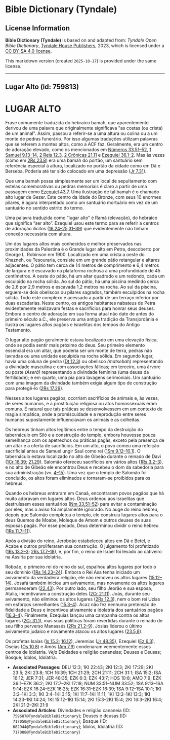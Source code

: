 # Bible Dictionary (Tyndale)

## License Information

**Bible Dictionary (Tyndale)** is based on and adapted from: _Tyndale Open Bible Dictionary_, [Tyndale House Publishers](https://tyndaleopenresources.com/), 2023, which is licensed under a [CC BY-SA 4.0 license](https://creativecommons.org/licenses/by-sa/4.0/legalcode.en).

This markdown version (created `2025-10-17`) is provided under the same license.



--------------------------------

## Lugar Alto (id: 759813)

LUGAR ALTO
==========

Frase comumente traduzida do hebraico bamah, que aparentemente derivou de uma palavra que originalmente significava "as costas (ou crista) de um animal". Assim, passou a referir\-se a uma altura ou colina ou a um monte de pedras funerário. Por isso algumas traduções utilizam palavras que se referem a montes altos, como a ACF faz. Geralmente, era um centro de adoração elevado, como os mencionados em [Números 33\.51–52](https://ref.ly/Num33:51-Num33:52), [1 Samuel 9\.13–14](https://ref.ly/1Sam9:13-1Sam9:14), [2 Reis 12\.3](https://ref.ly/2Kgs12:3), [2 Crônicas 21\.11](https://ref.ly/2Chr21:11) e [Ezequiel 36\.1–2](https://ref.ly/Ezek36:1-Ezek36:2). Mas às vezes (como em [2Rs 23\.8](https://ref.ly/2Kgs23:8)) era uma bamah do portão, um santuário sem referência especial à altura, localizado no portão da cidade como em Dã e Berseba. Poderia até ter sido colocado em uma depressão ([Jr 7\.31](https://ref.ly/Jer7:31)).

Que uma bamah possa simplesmente ser um local de sepultamento com estelas comemorativas ou pedras memoriais é claro a partir de uma passagem como [Ezequiel 43\.7](https://ref.ly/Ezek43:7). Uma ilustração de tal bamah é o chamado alto lugar de Gezer. Este centro da Idade do Bronze, com seus 10 enormes pilares, é agora interpretado como um santuário mortuário em vez de um santuário no sentido estrito do termo.

Uma palavra traduzida como “lugar alto” é Ramá (elevação), do hebraico que significa “ser alto”. Ezequiel usou este termo para se referir a centros de adoração ilícitos ([16\.24–25,31–39](https://ref.ly/Ezek16:24-Ezek16:25,Ezek16:31-Ezek16:39)) que evidentemente não tinham conexão necessária com altura.

Um dos lugares altos mais conhecidos e melhor preservados nas proximidades da Palestina é o Grande lugar alto em Petra, descoberto por George L. Robinson em 1900\. Localizado em uma crista a oeste do Khazneh, ou Tesouraria, consiste em um grande pátio retangular e altares adjacentes. O pátio tem cerca de 14 metros de comprimento e 6,4 metros de largura e é escavado na plataforma rochosa a uma profundidade de 45 centímetros. A oeste do pátio, há um altar quadrado e um redondo, cada um esculpido na rocha sólida. Ao sul do pátio, há uma piscina medindo cerca de 2,6 por 2,9 metros e escavada 1,2 metros na rocha. Ao sul da piscina, erguem\-se dois obeliscos ou pilares sagrados, também esculpidos na rocha sólida. Todo este complexo é acessado a partir de um terraço inferior por duas escadarias. Neste centro, os antigos habitantes nabateus de Petra evidentemente realizavam festas e sacrifícios para honrar seus deuses. Embora o centro de adoração em sua forma atual não date de antes do primeiro século a.C., ele preserva uma antiga tradição da Transjordânia e ilustra os lugares altos pagãos e israelitas dos tempos do Antigo Testamento.

O lugar alto pagão geralmente estava localizado em uma elevação física, onde se podia sentir mais próximo do deus. Seu primeiro elemento essencial era um altar, que poderia ser um monte de terra, pedras não lavradas ou uma unidade esculpida na rocha sólida. Em segundo lugar, havia uma coluna de pedra ([Dt 12\.3](https://ref.ly/Deut12:3)) ou obelisco *(*matsebah*)* representando a divindade masculina e com associações fálicas; em terceiro, uma árvore ou poste *(*Aserá*)* representando a divindade feminina (uma deusa da fertilidade); e em quarto, uma pia para lavagens cerimoniais. Um santuário com uma imagem da divindade também exigia algum tipo de construção para protegê\-lo ([2Rs 17\.29](https://ref.ly/2Kgs17:29)).

Nesses altos lugares pagãos, ocorriam sacrifícios de animais e, às vezes, de seres humanos, e a prostituição religiosa ou atos homossexuais eram comuns. É natural que tais práticas se desenvolvessem em um contexto de magia simpática, onde a promiscuidade e a reprodução entre seres humanos supostamente influenciavam os animais e as colheitas.

Os hebreus tinham altos legítimos entre o tempo da destruição do tabernáculo em Siló e a construção do templo, embora houvesse pouca semelhança com os apetrechos ou práticas pagãs, exceto pela presença de um altar e a oferta de sacrifícios. Em um alto, o povo comeu uma refeição sacrificial antes de Samuel ungir Saul como rei ([1Sm 9\.12–10\.1](https://ref.ly/1Sam9:12-1Sam10:1)). O tabernáculo estava localizado no alto de Gibeão durante o reinado de Davi ([1Cr 16\.39](https://ref.ly/1Chr16:39); [21\.29](https://ref.ly/1Chr21:29)). Salomão ofereceu sacrifícios em vários altos ([1Rs 3\.2–3](https://ref.ly/1Kgs3:2-1Kgs3:3)), e no alto de Gibeão ele encontrou Deus e recebeu o dom da sabedoria para sua administração (vv. [4–15](https://ref.ly/1Kgs3:4-1Kgs3:15)). Uma vez que o templo de Salomão foi concluído, os altos foram eliminados e tornaram\-se proibidos para os hebreus.

Quando os hebreus entraram em Canaã, encontraram povos pagãos que há muito adoravam em lugares altos. Deus ordenou aos israelitas que destruíssem esses santuários ([Nm 33\.51–52](https://ref.ly/Num33:51-Num33:52)) para evitar a contaminação por eles, mas o aviso foi amplamente ignorado. No auge do reino hebreu, depois que Salomão completou o templo, ele construiu lugares altos para o deus Quemos de Moabe, Moleque de Amom e outros deuses de suas esposas pagãs. Por esse pecado, Deus determinou dividir o reino hebreu ([1Rs 11\.7–11](https://ref.ly/1Kgs11:7-1Kgs11:11)).

Após a divisão do reino, Jeroboão estabeleceu altos em Dã e Betel, e Acabe e outros proliferaram sua construção. O julgamento foi profetizado ([1Rs 13\.2–3](https://ref.ly/1Kgs13:2-1Kgs13:3); [2Rs 17\.7–18](https://ref.ly/2Kgs17:7-2Kgs17:18)), e, por fim, o reino de Israel foi levado ao cativeiro na Assíria por sua idolatria.

Roboão, o primeiro rei do reino do sul, espalhou altos lugares por todo o seu domínio ([1Rs 14\.23–24](https://ref.ly/1Kgs14:23-1Kgs14:24)). Embora o Rei Asa tenha iniciado um avivamento da verdadeira religião, ele não removeu os altos lugares ([15\.12–14](https://ref.ly/1Kgs15:12-1Kgs15:14)). Josafá também iniciou um avivamento, mas novamente os altos lugares permaneceram ([22\.43](https://ref.ly/1Kgs22:43)). Por outro lado, seu filho Jeorão e sua esposa, Atalia, incentivaram a construção deles ([2Cr 21\.11](https://ref.ly/2Chr21:11)). Joás, durante seu avivamento, não eliminou os altos lugares ([2Rs 12\.3](https://ref.ly/2Kgs12:3)), nem o bom rei Uzias em esforços semelhantes ([15\.3–4](https://ref.ly/2Kgs15:3-2Kgs15:4)). Acaz não fez nenhuma pretensão de fidelidade a Deus e incentivou ativamente a idolatria dos santuários pagãos ([16\.3–4](https://ref.ly/2Kgs16:3-2Kgs16:4)). Finalmente, Ezequias lançou uma campanha contra os altos lugares ([2Cr 31\.1](https://ref.ly/2Chr31:1)), mas suas políticas foram revertidas durante o reinado de seu filho perverso Manassés ([2Rs 21\.2–9](https://ref.ly/2Kgs21:2-2Kgs21:9)). Josias liderou o último avivamento judaico e novamente atacou os altos lugares ([23\.5,8](https://ref.ly/2Kgs23:5,2Kgs23:8)).

Os profetas Isaías ([Is 15\.2](https://ref.ly/Isa15:2); [16\.12](https://ref.ly/Isa16:12)), Jeremias ([Jr 48\.35](https://ref.ly/Jer48:35)), Ezequiel ([Ez 6\.3](https://ref.ly/Ezek6:3)), Oseias ([Os 10\.8](https://ref.ly/Hos10:8)) e Amós ([Am 7\.9](https://ref.ly/Amos7:9)) condenaram veementemente esses centros de idolatria. *Veja* Deidades e religião cananeias; Deuses e Deusas; Bosque; Ídolos, Idolatria.

* **Associated Passages:** DEU 12:3; 1KI 22:43; 2KI 12:3; 2KI 17:29; 2KI 23:5; 2KI 23:8; 1CH 16:39; 1CH 21:29; 2CH 21:11; 2CH 31:1; ISA 15:2; ISA 16:12; JER 7:31; JER 48:35; EZK 6:3; EZK 43:7; HOS 10:8; AMO 7:9; EZK 36:1–EZK 36:2; 2KI 17:7–2KI 17:18; NUM 33:51–NUM 33:52; 1SA 9:13–1SA 9:14; EZK 16:24–EZK 16:25; EZK 16:31–EZK 16:39; 1SA 9:12–1SA 10:1; 1KI 3:2–1KI 3:3; 1KI 3:4–1KI 3:15; 1KI 11:7–1KI 11:11; 1KI 13:2–1KI 13:3; 1KI 14:23–1KI 14:24; 1KI 15:12–1KI 15:14; 2KI 15:3–2KI 15:4; 2KI 16:3–2KI 16:4; 2KI 21:2–2KI 21:9
* **Associated Articles:** Divindades e religião cananeia (ID: `759687@TyndaleBibleDictionary`); Deuses e deusas (ID: `717050@TyndaleBibleDictionary`); Bosque (ID: `682944@TyndaleBibleDictionary`); Ídolos, Idolatria (ID: `717088@TyndaleBibleDictionary`)

